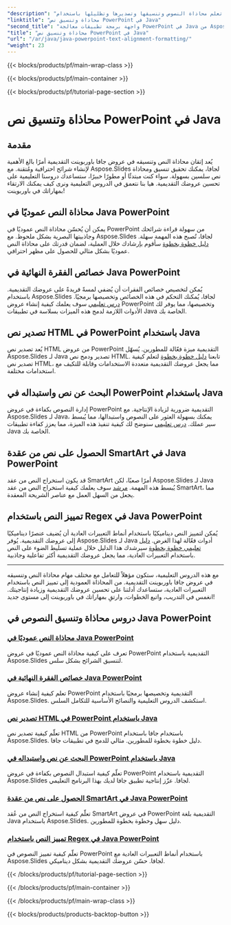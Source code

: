 ```yaml
---
"description": "اكتشف دروس محاذاة وتنسيق النصوص في جافا باوربوينت. تعلم محاذاة النصوص وتنسيقها وتصديرها وتظليلها باستخدام Aspose.Slides لجافا."
"linktitle": "محاذاة وتنسيق نص PowerPoint في Java"
"second_title": "واجهة برمجة تطبيقات معالجة PowerPoint في Java من Aspose.Slides"
"title": "محاذاة وتنسيق نص PowerPoint في Java"
"url": "/ar/java/java-powerpoint-text-alignment-formatting/"
"weight": 23
---
```


{{< blocks/products/pf/main-wrap-class >}}

{{< blocks/products/pf/main-container >}}

{{< blocks/products/pf/tutorial-page-section >}}

# محاذاة وتنسيق نص PowerPoint في Java

## مقدمة

يُعد إتقان محاذاة النص وتنسيقه في عروض جافا باوربوينت التقديمية أمرًا بالغ الأهمية لإنشاء شرائح احترافية ومُتقنة. مع Aspose.Slides لجافا، يمكنك تحقيق تنسيق ومحاذاة نص سلسين بسهولة. سواء كنت مبتدئًا أو مطورًا خبيرًا، ستساعدك دروسنا التعليمية على تحسين عروضك التقديمية. هيا بنا نتعمق في الدروس التعليمية ونرى كيف يمكنك الارتقاء بمهاراتك في باوربوينت!

## محاذاة النص عموديًا في Java PowerPoint
يمكن أن يُحسّن محاذاة النص عموديًا في PowerPoint من سهولة قراءة شرائحك وجاذبيتها البصرية بشكل ملحوظ. مع Aspose.Slides لجافا، تُصبح هذه المهمة سهلة. [دليل خطوة بخطوة](./vertically-align-text-java-powerpoint/) سأقوم بإرشادك خلال العملية، لضمان قدرتك على محاذاة النص عموديًا بشكل مثالي للحصول على مظهر احترافي.

## خصائص الفقرة النهائية في Java PowerPoint
يُمكن لتخصيص خصائص الفقرات أن يُضفي لمسةً فريدةً على عروضك التقديمية. باستخدام Aspose.Slides لجافا، يُمكنك التحكم في هذه الخصائص وتخصيصها برمجيًا. [درس تعليمي](./end-paragraph-properties-java-powerpoint/) سوف يعلمك كيفية إنشاء عروض PowerPoint وتخصيصها، مما يوفر لك الأدوات اللازمة لدمج هذه الميزات بسلاسة في تطبيقات Java الخاصة بك.

## تصدير نص HTML في PowerPoint باستخدام Java
يُعد تصدير نص HTML من عروض PowerPoint التقديمية ميزة فعّالة للمطورين. يُسهّل Aspose.Slides لـ Java تصدير ودمج نص HTML. تابعنا [دليل خطوة بخطوة](./export-html-text-powerpoint-java/) لتعلم كيفية تصدير نص HTML، مما يجعل عروضك التقديمية متعددة الاستخدامات وقابلة للتكيف مع استخدامات مختلفة.

## البحث عن نص واستبداله في PowerPoint باستخدام Java
إدارة النصوص بكفاءة في عروض PowerPoint التقديمية ضرورية لزيادة الإنتاجية. مع Aspose.Slides لـ Java، يمكنك بسهولة العثور على النصوص واستبدالها، مما يُبسط سير عملك. [درس تعليمي](./find-and-replace-text-powerpoint-java/) سنوضح لك كيفية تنفيذ هذه الميزة، مما يعزز كفاءة تطبيقات Java الخاصة بك.

## الحصول على نص من عقدة SmartArt في Java PowerPoint
قد يكون استخراج النص من عقد SmartArt أمرًا صعبًا، لكن Aspose.Slides لـ Java يُبسط هذه المهمة. [مرشد](./get-text-from-smartart-node-java-powerpoint/) سوف يعلمك كيفية استخراج النص من عقد SmartArt، مما يجعل من السهل العمل مع عناصر الشريحة المعقدة.

## تمييز النص باستخدام Regex في Java PowerPoint
يُمكن لتمييز النص ديناميكيًا باستخدام أنماط التعبيرات العادية أن يُضيف عنصرًا ديناميكيًا إلى عروضك التقديمية. يُوفر Aspose.Slides لـ Java أدوات فعّالة لهذا الغرض. [دليل تعليمي خطوة بخطوة](./highlight-text-using-regex-java-powerpoint/) سيرشدك هذا الدليل خلال عملية تسليط الضوء على النص باستخدام التعبيرات العادية، مما يجعل عروضك التقديمية أكثر تفاعلية وجاذبية.

---

مع هذه الدروس التعليمية، ستكون مؤهلاً للتعامل مع مختلف مهام محاذاة النص وتنسيقه في عروض جافا باوربوينت التقديمية. من المحاذاة العمودية إلى تمييز النص باستخدام التعبيرات العادية، ستساعدك أدلتنا على تحسين عروضك التقديمية وزيادة إنتاجيتك. انغمس في التدريب، واتبع الخطوات، وارتقِ بمهاراتك في باوربوينت إلى مستوى جديد!
## دروس محاذاة وتنسيق النصوص في Java PowerPoint
### [محاذاة النص عموديًا في Java PowerPoint](./vertically-align-text-java-powerpoint/)
تعرف على كيفية محاذاة النص عموديًا في عروض PowerPoint التقديمية باستخدام Aspose.Slides لتنسيق الشرائح بشكل سلس.
### [خصائص الفقرة النهائية في Java PowerPoint](./end-paragraph-properties-java-powerpoint/)
تعلم كيفية إنشاء عروض PowerPoint التقديمية وتخصيصها برمجيًا باستخدام Aspose.Slides. استكشف الدروس التعليمية والنصائح الأساسية للتكامل السلس.
### [تصدير نص HTML في PowerPoint باستخدام Java](./export-html-text-powerpoint-java/)
تعلّم كيفية تصدير نص HTML من PowerPoint باستخدام جافا باستخدام Aspose.Slides. دليل خطوة بخطوة للمطورين. مثالي للدمج في تطبيقات جافا.
### [البحث عن نص واستبداله في PowerPoint باستخدام Java](./find-and-replace-text-powerpoint-java/)
تعلّم كيفية استبدال النصوص بكفاءة في عروض PowerPoint التقديمية باستخدام Aspose.Slides لجافا. عزّز إنتاجية تطبيق جافا لديك بهذا البرنامج التعليمي.
### [الحصول على نص من عقدة SmartArt في Java PowerPoint](./get-text-from-smartart-node-java-powerpoint/)
تعلّم كيفية استخراج النص من عُقد SmartArt في عروض PowerPoint التقديمية بلغة Java باستخدام Aspose.Slides. دليل سهل وخطوة بخطوة للمطورين.
### [تمييز النص باستخدام Regex في Java PowerPoint](./highlight-text-using-regex-java-powerpoint/)
تعلّم كيفية تمييز النصوص في PowerPoint باستخدام أنماط التعبيرات العادية مع Aspose.Slides لجافا. حسّن عروضك التقديمية بشكل ديناميكي.

{{< /blocks/products/pf/tutorial-page-section >}}

{{< /blocks/products/pf/main-container >}}

{{< /blocks/products/pf/main-wrap-class >}}

{{< blocks/products/products-backtop-button >}}